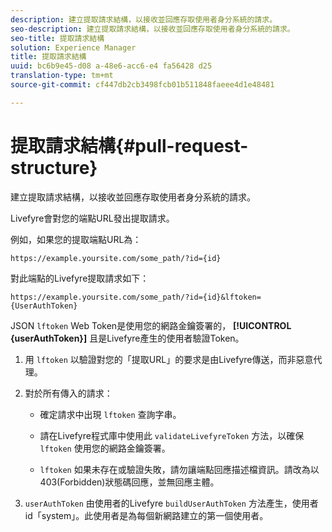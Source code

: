 ```yaml
---
description: 建立提取請求結構，以接收並回應存取使用者身分系統的請求。
seo-description: 建立提取請求結構，以接收並回應存取使用者身分系統的請求。
seo-title: 提取請求結構
solution: Experience Manager
title: 提取請求結構
uuid: bc6b9e45-d08 a-48e6-acc6-e4 fa56428 d25
translation-type: tm+mt
source-git-commit: cf447db2cb3498fcb01b511848faeee4d1e48481

---
```



# 提取請求結構{#pull-request-structure}

建立提取請求結構，以接收並回應存取使用者身分系統的請求。

Livefyre會對您的端點URL發出提取請求。

例如，如果您的提取端點URL為：

```
https://example.yoursite.com/some_path/?id={id}
```

對此端點的Livefyre提取請求如下：

```
https://example.yoursite.com/some_path/?id={id}&lftoken={UserAuthToken}
```

JSON `lftoken` Web Token是使用您的網路金鑰簽署的， **[!UICONTROL {userAuthToken}]** 且是Livefyre產生的使用者驗證Token。

1. 用 `lftoken` 以驗證對您的「提取URL」的要求是由Livefyre傳送，而非惡意代理。
1. 對於所有傳入的請求：

   * 確定請求中出現 `lftoken` 查詢字串。
   * 請在Livefyre程式庫中使用此 `validateLivefyreToken` 方法，以確保 `lftoken` 使用您的網路金鑰簽署。

   * `lftoken` 如果未存在或驗證失敗，請勿讓端點回應描述檔資訊。請改為以403(Forbidden)狀態碼回應，並無回應主體。

1. `userAuthToken` 由使用者的Livefyre `buildUserAuthToken` 方法產生，使用者id「system」。此使用者是為每個新網路建立的第一個使用者。
